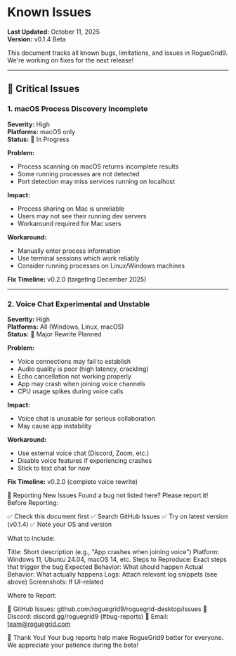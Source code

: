 # Known Issues

**Last Updated:** October 11, 2025  
**Version:** v0.1.4 Beta

This document tracks all known bugs, limitations, and issues in RogueGrid9. We're working on fixes for the next release!

---

## 🚨 Critical Issues

### 1. macOS Process Discovery Incomplete
**Severity:** High  
**Platforms:** macOS only  
**Status:** 🔧 In Progress

**Problem:**
- Process scanning on macOS returns incomplete results
- Some running processes are not detected
- Port detection may miss services running on localhost

**Impact:**
- Process sharing on Mac is unreliable
- Users may not see their running dev servers
- Workaround required for Mac users

**Workaround:**
- Manually enter process information
- Use terminal sessions which work reliably
- Consider running processes on Linux/Windows machines

**Fix Timeline:** v0.2.0 (targeting December 2025)

---

### 2. Voice Chat Experimental and Unstable
**Severity:** High  
**Platforms:** All (Windows, Linux, macOS)  
**Status:** 🔧 Major Rewrite Planned

**Problem:**
- Voice connections may fail to establish
- Audio quality is poor (high latency, crackling)
- Echo cancellation not working properly
- App may crash when joining voice channels
- CPU usage spikes during voice calls

**Impact:**
- Voice chat is unusable for serious collaboration
- May cause app instability

**Workaround:**
- Use external voice chat (Discord, Zoom, etc.)
- Disable voice features if experiencing crashes
- Stick to text chat for now

**Fix Timeline:** v0.2.0 (complete voice rewrite)


📝 Reporting New Issues
Found a bug not listed here? Please report it!
Before Reporting:

✅ Check this document first
✅ Search GitHub Issues
✅ Try on latest version (v0.1.4)
✅ Note your OS and version

What to Include:

Title: Short description (e.g., "App crashes when joining voice")
Platform: Windows 11, Ubuntu 24.04, macOS 14, etc.
Steps to Reproduce: Exact steps that trigger the bug
Expected Behavior: What should happen
Actual Behavior: What actually happens
Logs: Attach relevant log snippets (see above)
Screenshots: If UI-related

Where to Report:

🐛 GitHub Issues: github.com/roguegrid9/roguegrid-desktop/issues
💬 Discord: discord.gg/roguegrid9 (#bug-reports)
📧 Email: team@roguegrid.com


🙏 Thank You!
Your bug reports help make RogueGrid9 better for everyone. We appreciate your patience during the beta!
